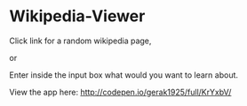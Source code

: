 # Wikipedia-Viewer

Click link for a random wikipedia page,

or

Enter inside the input box what would you want to learn about.

View the app here: http://codepen.io/gerak1925/full/KrYxbV/